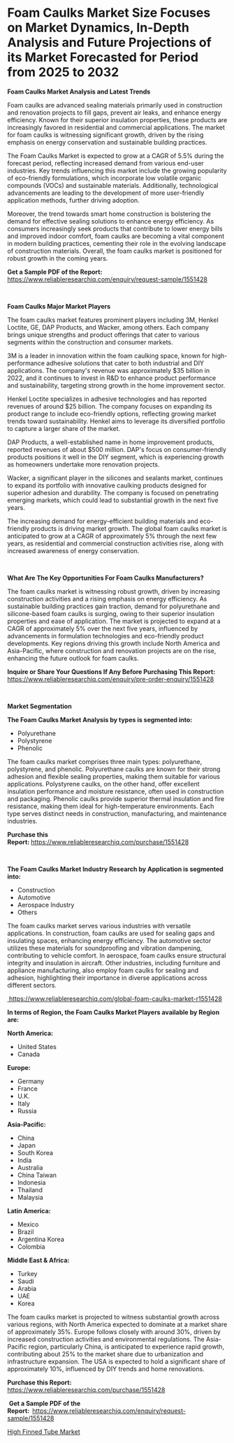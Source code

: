 <p><h1>Foam Caulks Market Size Focuses on Market Dynamics, In-Depth Analysis and Future Projections of its Market Forecasted for Period from 2025 to 2032</h1></p><p><strong>Foam Caulks Market Analysis and Latest Trends</strong></p>
<p><p>Foam caulks are advanced sealing materials primarily used in construction and renovation projects to fill gaps, prevent air leaks, and enhance energy efficiency. Known for their superior insulation properties, these products are increasingly favored in residential and commercial applications. The market for foam caulks is witnessing significant growth, driven by the rising emphasis on energy conservation and sustainable building practices. </p><p>The Foam Caulks Market is expected to grow at a CAGR of 5.5% during the forecast period, reflecting increased demand from various end-user industries. Key trends influencing this market include the growing popularity of eco-friendly formulations, which incorporate low volatile organic compounds (VOCs) and sustainable materials. Additionally, technological advancements are leading to the development of more user-friendly application methods, further driving adoption.</p><p>Moreover, the trend towards smart home construction is bolstering the demand for effective sealing solutions to enhance energy efficiency. As consumers increasingly seek products that contribute to lower energy bills and improved indoor comfort, foam caulks are becoming a vital component in modern building practices, cementing their role in the evolving landscape of construction materials. Overall, the foam caulks market is positioned for robust growth in the coming years.</p></p>
<p><strong>Get a Sample PDF of the Report:&nbsp;</strong> <a href="https://www.reliableresearchiq.com/enquiry/request-sample/1551428?utm_campaign=2224&utm_medium=2&utm_source=Github&utm_content=ia&utm_term=01022025&utm_id=foam-caulks">https://www.reliableresearchiq.com/enquiry/request-sample/1551428</a></p>
<p>&nbsp;</p>
<p><strong>Foam Caulks Major Market Players</strong></p>
<p><p>The foam caulks market features prominent players including 3M, Henkel Loctite, GE, DAP Products, and Wacker, among others. Each company brings unique strengths and product offerings that cater to various segments within the construction and consumer markets.</p><p>3M is a leader in innovation within the foam caulking space, known for high-performance adhesive solutions that cater to both industrial and DIY applications. The company's revenue was approximately $35 billion in 2022, and it continues to invest in R&D to enhance product performance and sustainability, targeting strong growth in the home improvement sector.</p><p>Henkel Loctite specializes in adhesive technologies and has reported revenues of around $25 billion. The company focuses on expanding its product range to include eco-friendly options, reflecting growing market trends toward sustainability. Henkel aims to leverage its diversified portfolio to capture a larger share of the market.</p><p>DAP Products, a well-established name in home improvement products, reported revenues of about $500 million. DAP's focus on consumer-friendly products positions it well in the DIY segment, which is experiencing growth as homeowners undertake more renovation projects.</p><p>Wacker, a significant player in the silicones and sealants market, continues to expand its portfolio with innovative caulking products designed for superior adhesion and durability. The company is focused on penetrating emerging markets, which could lead to substantial growth in the next five years.</p><p>The increasing demand for energy-efficient building materials and eco-friendly products is driving market growth. The global foam caulks market is anticipated to grow at a CAGR of approximately 5% through the next few years, as residential and commercial construction activities rise, along with increased awareness of energy conservation.</p></p>
<p>&nbsp;</p>
<p><strong>What Are The Key Opportunities For Foam Caulks Manufacturers?</strong></p>
<p><p>The foam caulks market is witnessing robust growth, driven by increasing construction activities and a rising emphasis on energy efficiency. As sustainable building practices gain traction, demand for polyurethane and silicone-based foam caulks is surging, owing to their superior insulation properties and ease of application. The market is projected to expand at a CAGR of approximately 5% over the next five years, influenced by advancements in formulation technologies and eco-friendly product developments. Key regions driving this growth include North America and Asia-Pacific, where construction and renovation projects are on the rise, enhancing the future outlook for foam caulks.</p></p>
<p><strong>Inquire or Share Your Questions If Any Before Purchasing This Report:</strong> <a href="https://www.reliableresearchiq.com/enquiry/pre-order-enquiry/1551428?utm_campaign=2224&utm_medium=2&utm_source=Github&utm_content=ia&utm_term=01022025&utm_id=foam-caulks">https://www.reliableresearchiq.com/enquiry/pre-order-enquiry/1551428</a></p>
<p>&nbsp;</p>
<p><strong>Market Segmentation</strong></p>
<p><strong>The Foam Caulks Market Analysis by types is segmented into:</strong></p>
<p><ul><li>Polyurethane</li><li>Polystyrene</li><li>Phenolic</li></ul></p>
<p><p>The foam caulks market comprises three main types: polyurethane, polystyrene, and phenolic. Polyurethane caulks are known for their strong adhesion and flexible sealing properties, making them suitable for various applications. Polystyrene caulks, on the other hand, offer excellent insulation performance and moisture resistance, often used in construction and packaging. Phenolic caulks provide superior thermal insulation and fire resistance, making them ideal for high-temperature environments. Each type serves distinct needs in construction, manufacturing, and maintenance industries.</p></p>
<p><strong>Purchase this Report:&nbsp;</strong><a href="https://www.reliableresearchiq.com/purchase/1551428?utm_campaign=2224&utm_medium=2&utm_source=Github&utm_content=ia&utm_term=01022025&utm_id=foam-caulks">https://www.reliableresearchiq.com/purchase/1551428</a></p>
<p>&nbsp;</p>
<p><strong>The Foam Caulks Market Industry Research by Application is segmented into:</strong></p>
<p><ul><li>Construction</li><li>Automotive</li><li>Aerospace Industry</li><li>Others</li></ul></p>
<p><p>The foam caulks market serves various industries with versatile applications. In construction, foam caulks are used for sealing gaps and insulating spaces, enhancing energy efficiency. The automotive sector utilizes these materials for soundproofing and vibration dampening, contributing to vehicle comfort. In aerospace, foam caulks ensure structural integrity and insulation in aircraft. Other industries, including furniture and appliance manufacturing, also employ foam caulks for sealing and adhesion, highlighting their importance in diverse applications across different sectors.</p></p>
<p><a href="https://www.reliableresearchiq.com/global-foam-caulks-market-r1551428?utm_campaign=2224&utm_medium=2&utm_source=Github&utm_content=ia&utm_term=01022025&utm_id=foam-caulks">&nbsp;https://www.reliableresearchiq.com/global-foam-caulks-market-r1551428</a></p>
<p><strong>In terms of Region, the Foam Caulks Market Players available by Region are:</strong></p>
<p>
    <p> <strong> North America: </strong>
        <ul>
            <li>United States</li>
            <li>Canada</li>
        </ul>
        </p> 
    <p> <strong> Europe: </strong>
        <ul>
            <li>Germany</li>
            <li>France</li>
            <li>U.K.</li>
            <li>Italy</li>
            <li>Russia</li>
        </ul>
        </p> 
    <p> <strong> Asia-Pacific: </strong>
        <ul>
            <li>China</li>
            <li>Japan</li>
            <li>South Korea</li>
            <li>India</li>
            <li>Australia</li>
            <li>China Taiwan</li>
            <li>Indonesia</li>
            <li>Thailand</li>
            <li>Malaysia</li>
        </ul>
        </p> 
    <p> <strong> Latin America: </strong>
        <ul>
            <li>Mexico</li>
            <li>Brazil</li>
            <li>Argentina Korea</li>
            <li>Colombia</li>
        </ul>
        </p> 
    <p> <strong> Middle East & Africa: </strong>
        <ul>
            <li>Turkey</li>
            <li>Saudi</li>
            <li>Arabia</li>
            <li>UAE</li>
            <li>Korea</li>
        </ul>
    </p>
    </p>
<p><p>The foam caulks market is projected to witness substantial growth across various regions, with North America expected to dominate at a market share of approximately 35%. Europe follows closely with around 30%, driven by increased construction activities and environmental regulations. The Asia-Pacific region, particularly China, is anticipated to experience rapid growth, contributing about 25% to the market share due to urbanization and infrastructure expansion. The USA is expected to hold a significant share of approximately 10%, influenced by DIY trends and home renovations.</p></p>
<p><strong>Purchase this Report: </strong><a href="https://www.reliableresearchiq.com/purchase/1551428?utm_campaign=2224&utm_medium=2&utm_source=Github&utm_content=ia&utm_term=01022025&utm_id=foam-caulks">https://www.reliableresearchiq.com/purchase/1551428</a></p>
<p>&nbsp;<strong>Get a Sample PDF of the Report:&nbsp;&nbsp;</strong><a href="https://www.reliableresearchiq.com/enquiry/request-sample/1551428?utm_campaign=2224&utm_medium=2&utm_source=Github&utm_content=ia&utm_term=01022025&utm_id=foam-caulks">https://www.reliableresearchiq.com/enquiry/request-sample/1551428</a></p>
<p><strong></strong></p>
<p><p><a href="https://github.com/bensemilia864/Market-Research-Report-List-1/blob/main/high-finned-tube-market.md?utm_campaign=2224&utm_medium=2&utm_source=Github&utm_content=ia&utm_term=01022025&utm_id=foam-caulks">High Finned Tube Market</a></p></p>